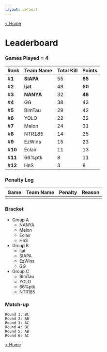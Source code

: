 ```yaml
---
layout: default
---
```


[< Home](https://kanziebub.github.io/SurvivalProtocol/)


# **Leaderboard**

### Games Played = 4

|  Rank  | Team Name             | Total Kill | **Points** |
|:-------|:----------------------|:-----------|:-----------|
| #**1** | **SIAPA** | 55 | **85** | 
| #**2** | **Ijat** | 48 | **60** | 
| #**3** | **NANYA** | 32 | **48** | 
| #**4** | GG | 38 | 43 | 
| #**5** | BlmTau | 29 | 42 | 
| #**6** | YOLO | 22 | 32 | 
| #**7** | Melon | 24 | 31 | 
| #**8** | NTR185 | 14 | 25 | 
| #**9** | EzWins | 15 | 23 | 
| #**10** | Eclair | 11 | 13 | 
| #**11** | 66%ptk | 8 | 11 | 
| #**12** | HnS | 3 | 8 | 

### Penalty Log

|  Game  | Team Name | Penalty | Reason                |
|:-------|:----------|:--------|:----------------------|
|        |           |         |                       | 
 
 



### Bracket
- Group A
  - NANYA
  - Melon
  - Eclair
  - HnS
- Group B
  - Ijat
  - SIAPA
  - EzWins
  - GG
- Group C
  - BlmTau
  - YOLO
  - 66%ptk
  - NTR185


### Match-up
```
Round 1: BC 
Round 2: AB 
Round 3: AC 
Round 4: BC 
Round 5: AB 
Round 6: AC
```



[< Home](https://kanziebub.github.io/SurvivalProtocol/)
    